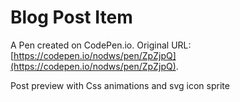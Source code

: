 # Blog Post Item

A Pen created on CodePen.io. Original URL: [https://codepen.io/nodws/pen/ZpZjpQ](https://codepen.io/nodws/pen/ZpZjpQ).

Post preview with Css animations and svg icon sprite 
